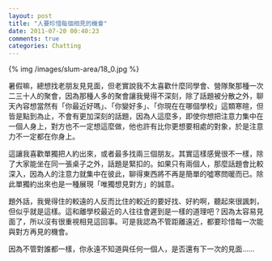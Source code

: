 ```yaml
---
layout: post
title: "人要珍惜每個相見的機會"
date: 2011-07-20 00:40:23
comments: true
categories: Chatting
---
```

<p>{% img /images/slum-area/18_0.jpg %}</p><p>暑假嘛，總想找老朋友見見面，但老實說我不太喜歡什麼同學會、營隊聚那種一次二三十人的聚會，因為那種人多的聚會讓我覺得不深刻，除了話題被分散之外，聊天內容想當然有「你最近好嗎」、「你變好多」、「你現在在哪個學校」這類寒暄，但皆是點到為止，不會有更加深刻的話題，因為人這麼多，即使你想把注意力集中在一個人身上，對方也不一定想這麼做，他也許有比你更想要相處的對象，於是注意力不一定都在你身上。</p><p>這讓我喜歡單獨把人約出來，或者最多找兩三個朋友。其實這樣感覺很不一樣，除了大家能坐在同一張桌子之外，話題是緊扣的。如果只有兩個人，那麼話題會比較深入，因為人的注意力就集中在彼此，聊得東西將不再是簡單的噓寒問暖而已。除此單獨約出來也是一種展現「唯獨想見對方」的誠意。</p><p>題外話，我覺得住的較遠的人反而比住的較近的要好找、好約啊，聽起來很諷刺，但似乎就是這樣。這和離學校最近的人往往會遲到是一樣的道理吧？因為太容易見面了，所以沒有很重視相見這回事。可是我認為不管距離遠近，都要珍惜每一次能與對方再見的機會。</p><p>因為不管對誰都一樣，你永遠不知道與任何一個人，是否還有下一次的見面&hellip;&hellip;</p>
